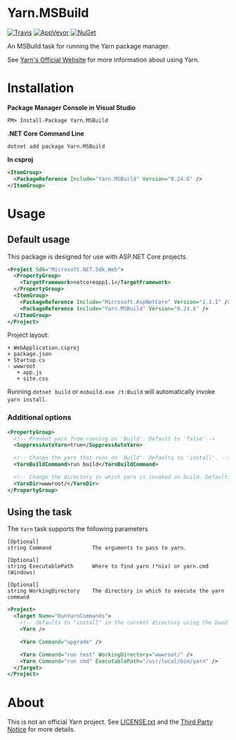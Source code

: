 Yarn.MSBuild
============

[![Travis](https://img.shields.io/travis/natemcmaster/Yarn.MSBuild.svg?style=flat-square&label=travis)](https://travis-ci.org/natemcmaster/Yarn.MSBuild)
[![AppVeyor](https://img.shields.io/appveyor/ci/natemcmaster/yarn-msbuild.svg?style=flat-square&label=appveyor)](https://ci.appveyor.com/project/natemcmaster/yarn-msbuild)
[![NuGet](https://img.shields.io/nuget/v/Yarn.MSBuild.svg?style=flat-square)](https://nuget.org/packages/Yarn.MSBuild)


An MSBuild task for running the Yarn package manager.

See [Yarn's Official Website](https://yarnpkg.com/en/) for more information about using Yarn.

# Installation

**Package Manager Console in Visual Studio**
```
PM> Install-Package Yarn.MSBuild
```

**.NET Core Command Line**
```
dotnet add package Yarn.MSBuild
```

**In csproj**
```xml
<ItemGroup>
  <PackageReference Include="Yarn.MSBuild" Version="0.24.6" />
</ItemGroup>
```

# Usage

## Default usage

This package is designed for use with ASP.NET Core projects.

```xml
<Project Sdk="Microsoft.NET.Sdk.Web">
  <PropertyGroup>
    <TargetFramework>netcoreapp1.1</TargetFramework>
  </PropertyGroup>
  <ItemGroup>
    <PackageReference Include="Microsoft.AspNetCore" Version="1.1.1" />
    <PackageReference Include="Yarn.MSBuild" Version="0.24.6" />
  </ItemGroup>
</Project>
```

Project layout:
```
+ WebApplication.csproj
+ package.json
+ Startup.cs
- wwwroot
   + app.js
   + site.css
```

Running `dotnet build` or `msbuild.exe /t:Build` will automatically invoke `yarn install`.

### Additional options

```xml
<PropertyGroup>
  <!-- Prevent yarn from running on 'Build'. Default to 'false'-->
  <SuppressAutoYarn>true</SuppressAutoYarn>

  <!-- Change the yarn that runs on 'Build'. Defaults to 'install'. -->
  <YarnBuildCommand>run build</YarnBuildCommand>

  <!-- Change the directory in which yarn is invoked on build. Defaults to '$(MSBuildProjectDirectory)'. -->
  <YarnDir>wwwroot/</YarnDir>
</PropertyGroup>
```

## Using the task

The `Yarn` task supports the following parameters
```
[Optional]
string Command             The arguments to pass to yarn.

[Optional]
string ExecutablePath      Where to find yarn (*nix) or yarn.cmd (Windows)

[Optional]
string WorkingDirectory    The directory in which to execute the yarn command
```

```xml
<Project>
  <Target Name="RunYarnCommands">
    <!-- defaults to "install" in the current directory using the bundled version of yarn. -->
    <Yarn />

    <Yarn Command="upgrade" />

    <Yarn Command="run test" WorkingDirectory="wwwroot/" />
    <Yarn Command="run cmd" ExecutablePath="/usr/local/bin/yarn" />
  </Target>
</Project>
```

# About

This is not an official Yarn project. See [LICENSE.txt](LICENSE.txt) and the [Third Party Notice](src/Yarn.MSBuild/third_party_notice.txt) for more details.
